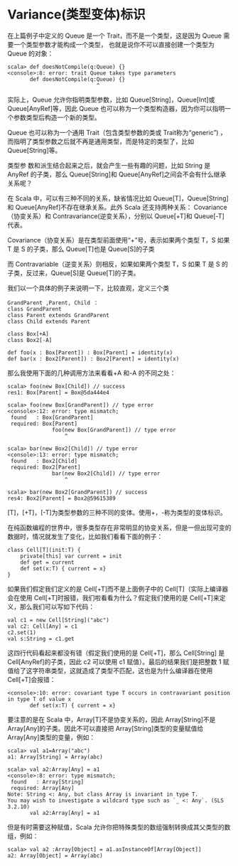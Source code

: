 # Variance(类型变体)标识 

在上篇例子中定义的 Queue 是一个 Trait，而不是一个类型，这是因为 Queue 需要一个类型参数才能构成一个类型， 也就是说你不可以直接创建一个类型为 Queue 的对象：

```
scala> def doesNotCompile(q:Queue) {}
<console>:8: error: trait Queue takes type parameters
       def doesNotCompile(q:Queue) {}
                            ^
```

实际上，Queue 允许你指明类型参数，比如 Queue[String]，Queue[Int]或 Queue[AnyRef]等，因此 Queue 也可以称为一个类型构造器，因为你可以指明一个参数类型后构造一个新的类型。

Queue 也可以称为一个通用 Trait（包含类型参数的类或 Trait称为“generic”) ，而指明了类型参数之后就不再是通用类型，而是特定的类型了，比如Queue[String]等。

类型参 数和派生结合起来之后，就会产生一些有趣的问题，比如 String 是 AnyRef 的子类，那么 Queue[String]和 Queue[AnyRef]之间会不会有什么继承关系呢？

在 Scala 中，可以有三种不同的关系，缺省情况比如 Queue[T]，Queue[String]和 Queue[AnyRef]不存在继承关系。此外 Scala 还支持两种关系： Covariance（协变关系）和 Contravariance(逆变关系），分别以
 Queue[+T]和 Queue[-T] 代表。

Covariance（协变关系）是在类型前面使用“+”号，表示如果两个类型 T，S 如果 T 是 S 的子类，那么 Queue[T]也是 Queue[S]的子类

而 Contravariable（逆变关系）则相反，如果如果两个类型 T，S 如果 T 是 S 的子类，反过来，Queue[S]是 Queue[T]的子类。

我们以一个具体的例子来说明一下，比较直观，定义三个类 

```
GrandParent ,Parent, Child ：
class GrandParent 
class Parent extends GrandParent
class Child extends Parent
```

```
class Box[+A]
class Box2[-A]
```

```
def foo(x : Box[Parent]) : Box[Parent] = identity(x)
def bar(x : Box2[Parent]) : Box2[Parent] = identity(x)
```

那么我使用下面的几种调用方法来看看+A 和-A 的不同之处：

```
scala> foo(new Box[Child]) // success
res1: Box[Parent] = Box@5da444e4
```

```
scala> foo(new Box[GrandParent]) // type error
<console>:12: error: type mismatch;
 found   : Box[GrandParent]
 required: Box[Parent]
              foo(new Box[GrandParent]) // type error
                  ^
```

```
scala> bar(new Box2[Child]) // type error
<console>:13: error: type mismatch;
 found   : Box2[Child]
 required: Box2[Parent]
              bar(new Box2[Child]) // type error
                  ^
```

```
scala> bar(new Box2[GrandParent]) // success
res4: Box2[Parent] = Box2@59615389
```

[T]，[+T]，[-T]为类型参数的三种不同的变体。使用+，-称为类型的变体标识。

在纯函数编程的世界中，很多类型存在非常明显的协变关系，但是一但出现可变的数据时，情况就发生了变化，比如我们看看下面的例子：

```
class Cell[T](init:T) {
	private[this] var current = init
	def get = current
	def set(x:T) { current = x}
}
```

如果我们假定我们定义的是 Cell[+T]而不是上面例子中的 Cell[T]（实际上编译器会在使用 Cell[+T]时报错，我们啦看看为什么？假定我们使用的是 Cell[+T]来定义，那么我们可以写如下代码：

```
val c1 = new Cell[String]("abc")
val c2: Cell[Any] = c1
c2.set(1)
val s:String = c1.get
```

这四行代码看起来都没有错（假定我们使用的是 Cell[+T]，那么 Cell[String] 是 Cell[AnyRef]的子类，因此 c2 可以使用 c1 赋值）。最后的结果我们是把整数 1 赋值给了这字符串类型，这就造成了类型不匹配，这也是为什么编译器在使用 Cell[+T]会报错：

```
<console>:10: error: covariant type T occurs in contravariant position in type T of value x
       def set(x:T) { current = x}
```

要注意的是在 Scala 中，Array[T]不是协变关系的，因此 Array[String]不是 Array[Any]的子类。因此不可以直接把 Array[String]类型的变量赋值给 Array[Any]类型的变量，例如：

```
scala> val a1=Array("abc")
a1: Array[String] = Array(abc)
```

```
scala> val a2:Array[Any] = a1
<console>:8: error: type mismatch;
 found   : Array[String]
 required: Array[Any]
Note: String <: Any, but class Array is invariant in type T.
You may wish to investigate a wildcard type such as `_ <: Any`. (SLS 3.2.10)
       val a2:Array[Any] = a1
```

但是有时需要这种赋值，Scala 允许你把特殊类型的数组强制转换成其父类型的数组，例如：

```
scala> val a2 :Array[Object] = a1.asInstanceOf[Array[Object]]
a2: Array[Object] = Array(abc)
```
